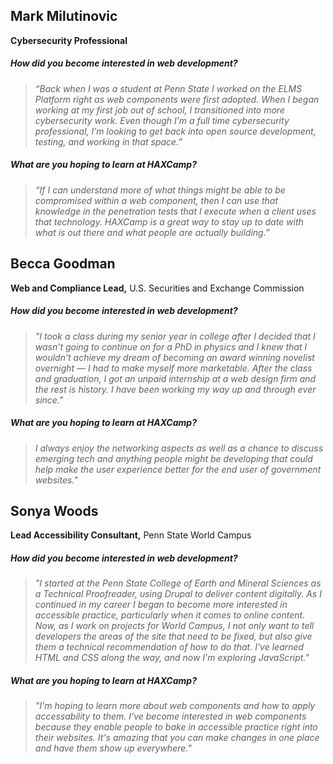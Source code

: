 ## Mark Milutinovic
**Cybersecurity Professional**

##### How did you become interested in web development?

> *“Back when I was a student at Penn State I worked on the ELMS Platform right as web components were first adopted. When I began working at my first job out of school, I transitioned into more cybersecurity work. Even though I’m a full time cybersecurity professional, I’m looking to get back into open source development, testing, and working in that space.”*

##### What are you hoping to learn at HAXCamp?

> *“If I can understand more of what things might be able to be compromised within a web component, then I can use that knowledge in the penetration tests that I execute when a client uses that technology. HAXCamp is a great way to stay up to date with what is out there and what people are actually building.”*

## Becca Goodman
**Web and Compliance Lead,** U.S. Securities and Exchange Commission

##### How did you become interested in web development?

> *"I took a class during my senior year in college after I decided that I wasn’t going to continue on for a PhD in physics and I knew that I wouldn’t achieve my dream of becoming an award winning novelist overnight — I had to make myself more marketable. After the class and graduation, I got an unpaid internship at a web design firm and the rest is history. I have been working my way up and through ever since."*

##### What are you hoping to learn at HAXCamp?

> *I always enjoy the networking aspects as well as a chance to discuss emerging tech and anything people might be developing that could help make the user experience better for the end user of government websites."*

## Sonya Woods
**Lead Accessibility Consultant,** Penn State World Campus

##### How did you become interested in web development?

> *"I started at the Penn State College of Earth and Mineral Sciences as a Technical Proofreader, using Drupal to deliver content digitally. As I continued in my career I began to become more interested in accessible practice, particularly when it comes to online content. Now, as I work on projects for World Campus, I not only want to tell developers the areas of the site that need to be fixed, but also give them a technical recommendation of how to do that. I've learned HTML and CSS along the way, and now I'm exploring JavaScript."*

##### What are you hoping to learn at HAXCamp?

> *"I'm hoping to learn more about web components and how to apply accessability to them. I've become interested in web components because they enable people to bake in accessible practice right into their websites. It's amazing that you can make changes in one place and have them show up everywhere."*
